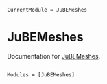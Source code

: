 ```@meta
CurrentModule = JuBEMeshes
```

# JuBEMeshes

Documentation for [JuBEMeshes](https://github.com/lucashttip/JuBEMeshes.jl).

```@index
```

```@autodocs
Modules = [JuBEMeshes]
```
